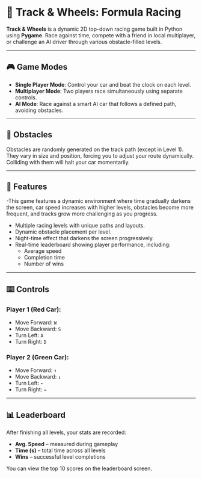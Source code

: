 
# 🏁 Track & Wheels: Formula Racing

**Track & Wheels** is a dynamic 2D top-down racing game built in Python using **Pygame**. Race against time, compete with a friend in local multiplayer, or challenge an AI driver through various obstacle-filled levels.

---

## 🎮 Game Modes

- **Single Player Mode**: Control your car and beat the clock on each level.
- **Multiplayer Mode**: Two players race simultaneously using separate controls.
- **AI Mode**: Race against a smart AI car that follows a defined path, avoiding obstacles.

---

## 🚧 Obstacles

Obstacles are randomly generated on the track path (except in Level 1). They vary in size and position, forcing you to adjust your route dynamically. Colliding with them will halt your car momentarily.

---

## 🧠 Features

-This game features a dynamic environment where time gradually darkens the screen, car speed increases with higher levels, obstacles become more frequent, and tracks grow more challenging as you progress.
- Multiple racing levels with unique paths and layouts.
- Dynamic obstacle placement per level.
- Night-time effect that darkens the screen progressively.
- Real-time leaderboard showing player performance, including:
  - Average speed
  - Completion time
  - Number of wins

---

## ⌨️ Controls

### Player 1 (Red Car):
- Move Forward: `W`
- Move Backward: `S`
- Turn Left: `A`
- Turn Right: `D`

### Player 2 (Green Car):
- Move Forward: `↑`
- Move Backward: `↓`
- Turn Left: `←`
- Turn Right: `→`

---

## 📊 Leaderboard

After finishing all levels, your stats are recorded:
- **Avg. Speed** – measured during gameplay
- **Time (s)** – total time across all levels
- **Wins** – successful level completions

You can view the top 10 scores on the leaderboard screen.



